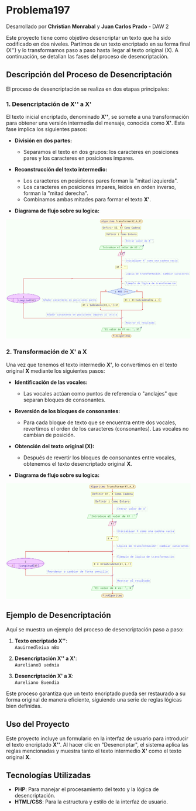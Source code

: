# Problema197

Desarrollado por **Christian Monrabal** y **Juan Carlos Prado** - DAW 2

Este proyecto tiene como objetivo desencriptar un texto que ha sido codificado en dos niveles. Partimos de un texto encriptado en su forma final (X'') y lo transformamos paso a paso hasta llegar al texto original (X). A continuación, se detallan las fases del proceso de desencriptación.

## Descripción del Proceso de Desencriptación

El proceso de desencriptación se realiza en dos etapas principales:

### 1. Desencriptación de X'' a X'

El texto inicial encriptado, denominado **X''**, se somete a una transformación para obtener una versión intermedia del mensaje, conocida como **X'**. Esta fase implica los siguientes pasos:

- **División en dos partes:** 
   - Separamos el texto en dos grupos: los caracteres en posiciones pares y los caracteres en posiciones impares.
   
- **Reconstrucción del texto intermedio:** 
   - Los caracteres en posiciones pares forman la "mitad izquierda".
   - Los caracteres en posiciones impares, leídos en orden inverso, forman la "mitad derecha".
   - Combinamos ambas mitades para formar el texto **X'**.

- **Diagrama de flujo sobre su logica:**
  
![Desencriptación de X'' a X'](https://raw.githubusercontent.com/ChristianMonrabal/problemanum197/refs/heads/main/img/X2_X1.png)

### 2. Transformación de X' a X

Una vez que tenemos el texto intermedio **X'**, lo convertimos en el texto original **X** mediante los siguientes pasos:

- **Identificación de las vocales:** 
   - Las vocales actúan como puntos de referencia o "anclajes" que separan bloques de consonantes.
   
- **Reversión de los bloques de consonantes:** 
   - Para cada bloque de texto que se encuentra entre dos vocales, revertimos el orden de los caracteres (consonantes). Las vocales no cambian de posición.
   
- **Obtención del texto original (X):** 
   - Después de revertir los bloques de consonantes entre vocales, obtenemos el texto desencriptado original **X**.

- **Diagrama de flujo sobre su logica:**
  
![Desencriptación de X'' a X'](https://raw.githubusercontent.com/ChristianMonrabal/problemanum197/refs/heads/main/img/X1_X.png)

## Ejemplo de Desencriptación

Aquí se muestra un ejemplo del proceso de desencriptación paso a paso:

1. **Texto encriptado X''**:  
   `Aauirnedleiua nBo`

2. **Desencriptación X'' a X'**:  
   `AurelianoB uednia`

3. **Desencriptación X' a X**:  
   `Aureliano Buendia`

Este proceso garantiza que un texto encriptado pueda ser restaurado a su forma original de manera eficiente, siguiendo una serie de reglas lógicas bien definidas.

## Uso del Proyecto

Este proyecto incluye un formulario en la interfaz de usuario para introducir el texto encriptado **X''**. Al hacer clic en "Desencriptar", el sistema aplica las reglas mencionadas y muestra tanto el texto intermedio **X'** como el texto original **X**.

## Tecnologías Utilizadas

- **PHP**: Para manejar el procesamiento del texto y la lógica de desencriptación.
- **HTML/CSS**: Para la estructura y estilo de la interfaz de usuario.
